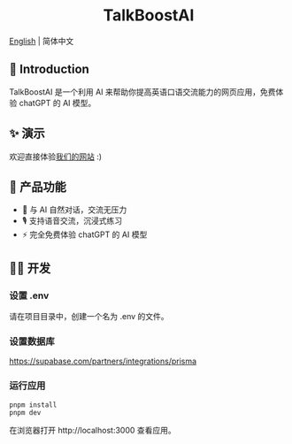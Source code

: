 <h1 align="center">TalkBoostAI</h1>

[English](./README.md) | 简体中文

## 🌟 Introduction

TalkBoostAI 是一个利用 AI 来帮助你提高英语口语交流能力的网页应用，免费体验 chatGPT 的 AI 模型。

## ✨ 演示

欢迎直接体验[我们的网站](https://talk.incircles.xyz/) :)

## 🚀 产品功能

- 💬 与 AI 自然对话，交流无压力
- 🎙️ 支持语音交流，沉浸式练习
- ⚡️ 完全免费体验 chatGPT 的 AI 模型

## 👨‍🚀 开发

### 设置 .env

请在项目目录中，创建一个名为 .env 的文件。

### 设置数据库

https://supabase.com/partners/integrations/prisma

### 运行应用

```
pnpm install
pnpm dev
```

在浏览器打开 http://localhost:3000 查看应用。
